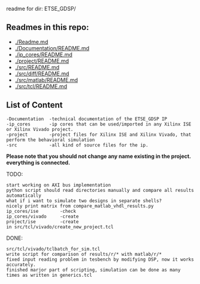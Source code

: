 readme for dir: ETSE_GDSP/

## Readmes in this repo:

* [./Readme.md](https://github.com/tsotnep/ETSE_GDSP)
* [./Documentation/README.md](https://github.com/tsotnep/ETSE_GDSP/tree/master/Documentation)
* [./ip_cores/README.md](https://github.com/tsotnep/ETSE_GDSP/tree/master/ip_cores)
* [./project/README.md](https://github.com/tsotnep/ETSE_GDSP/tree/master/project)
* [./src/README.md](https://github.com/tsotnep/ETSE_GDSP/tree/master/src)
* [./src/diff/README.md](https://github.com/tsotnep/ETSE_GDSP/tree/master/src/diff)
* [./src/matlab/README.md](https://github.com/tsotnep/ETSE_GDSP/tree/master/src/matlab)
* [./src/tcl/README.md](https://github.com/tsotnep/ETSE_GDSP/tree/master/src/tcl)



## List of Content

    -Documentation  -technical documentation of the ETSE_GDSP IP
    -ip_cores       -ip cores that can be used/imported in any Xilinx ISE or Xilinx Vivado project.
    -project        -project files for Xilinx ISE and Xilinx Vivado, that perform the behavioral simulation
    -src            -all kind of source files for the ip.

**Please note that you should not change any name existing in the project. everything is connected.**


TODO:

    start working on AXI bus implementation
    python script should read directories manually and compare all results automatically
    what if i want to simulate two designs in separate shells?
    nicely print matrix from compare_matlab_vhdl_results.py
    ip_cores/ise        -check
    ip_cores/vivado     -create
    project/ise         -create
    in src/tcl/vivado/create_new_project.tcl

DONE:

    src/tcl/vivado/tclbatch_for_sim.tcl
    write script for comparison of results/r/* with matlab/r/*
    fixed input reading problem in tesbench by modifying DSP, now it works accurately.
    finished marjor part of scripting, simulation can be done as many times as written in generics.tcl
